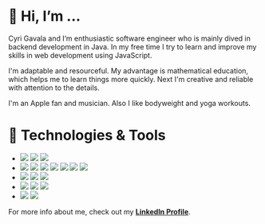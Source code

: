 # 👋 Hi, I’m ...

Cyri Gavala and I‘m enthusiastic software engineer who is mainly dived in backend development in Java. In my free time I try to learn and improve my skills in web development using JavaScript. 

I'm adaptable and resourceful. My advantage is mathematical education, which helps me to learn things more quickly. Next I'm creative and reliable with attention to the details. 

I'm an Apple fan and musician. Also I like bodyweight and yoga workouts.

# 🔧 Technologies & Tools

- ![](https://img.shields.io/badge/-Java-lightgrey?style=for-the-badge&logo=java)
![](https://img.shields.io/badge/-JavaScript-lightgrey?style=for-the-badge&logo=javascript)
![](https://img.shields.io/badge/-Python-lightgrey?style=for-the-badge&logo=python)
- ![](https://img.shields.io/badge/-Hibernate-lightgrey?style=for-the-badge&logo=hibernate)
![](https://img.shields.io/badge/-Spring-lightgrey?style=for-the-badge&logo=spring)
![](https://img.shields.io/badge/-ReactJs-lightgrey?style=for-the-badge&logo=react)
![](https://img.shields.io/badge/-Typescript-lightgrey?style=for-the-badge&logo=typescript)
![](https://img.shields.io/badge/-ExpressJs-lightgrey?style=for-the-badge&logo=express)
![](https://img.shields.io/badge/-NodeJs-lightgrey?style=for-the-badge&logo=nodejs)
![](https://img.shields.io/badge/-Python-lightgrey?style=for-the-badge&logo=python)
- ![](https://img.shields.io/badge/-Oracle-lightgrey?style=for-the-badge&logo=oracle)
![](https://img.shields.io/badge/-Mongo-lightgrey?style=for-the-badge&logo=mongodb)
![](https://img.shields.io/badge/-Mysql-lightgrey?style=for-the-badge&logo=mysql)
- ![](https://img.shields.io/badge/-JetBrains%20tools-lightgrey?style=for-the-badge&logo=jetbrains)
![](https://img.shields.io/badge/-Git-lightgrey?style=for-the-badge&logo=git)
![](https://img.shields.io/badge/-Docker-lightgrey?style=for-the-badge&logo=docker)
- ![](https://img.shields.io/badge/-Vercel-lightgrey?style=for-the-badge&logo=vercel)
![](https://img.shields.io/badge/-heroku-lightgrey?style=for-the-badge&logo=heroku)


For more info about me, check out my **[LinkedIn Profile](https://www.linkedin.com/in/cyril-gavala-15380083/)**.

<!---
cyrilgavala/cyrilgavala is a ✨ special ✨ repository because its `README.md` (this file) appears on your GitHub profile.
You can click the Preview link to take a look at your changes.
--->
